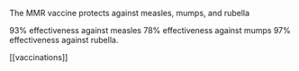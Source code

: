 The MMR vaccine protects against measles, mumps, and rubella

93% effectiveness against measles
78% effectiveness against mumps
97% effectiveness against rubella.

[[vaccinations]]